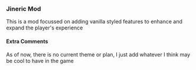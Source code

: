 ### Jineric Mod
This is a mod focussed on adding vanilla styled features to enhance and expand the player's experience

#### Extra Comments
As of now, there is no current theme or plan, I just add whatever I think may be cool to have in the game